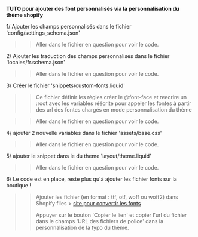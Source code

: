 **TUTO pour ajouter des font personnalisés via la personnalisation du thème shopify**

1/ Ajouter les champs personnalisés dans le fichier 'config/settings_schema.json'
>> Aller dans le fichier en question pour voir le code.

2/ Ajouter les traduction des champs personnalisés dans le fichier 'locales/fr.schema.json'
>> Aller dans le fichier en question pour voir le code.

3/ Créer le fichier 'snippets/custom-fonts.liquid'
>>Ce fichier définir les règles créer le @font-face et reecrire un :root avec les variables réécrite pour appeler les fontes à partir des url des fontes chargés en mode personnalisation du thème

>> Aller dans le fichier en question pour voir le code.

4/ ajouter 2 nouvelle variables dans le fichier 'assets/base.css'
>> Aller dans le fichier en question pour voir le code.

5/ ajouter le snippet dans le <head> du theme 'layout/theme.liquid'
>> Aller dans le fichier en question pour voir le code.

6/ Le code est en place, reste plus qu'à ajouter les fichier fonts sur la boutique !
>> Ajouter les fichier (en format : ttf, otf, woff ou woff2) dans Shopify files > [site pour convertir les fonts](https://transfonter.org/)
>> 
>> Appuyer sur le bouton 'Copier le lien' et copier l'url du fichier dans le champs 'URL des fichiers de police' dans la personnalisation de la typo du thème.
